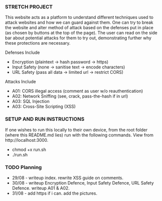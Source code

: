 ### STRETCH PROJECT
This website acts as a platform to understand different techniques used to attack websites and how we can guard against them. One can try to break the website and alter method of attack based on the defenses put in place (as chosen by buttons at the top of the page). The user can read on the side bar about potential attacks for them to try out, demonstrating further why these protections are necessary. 

Defenses Include
- Encryption (plaintext -> hash password -> https)
- Input Safety (none -> sanitise text -> encode characters)
- URL Safety (pass all data -> limited url -> restrict CORS)

Attacks Include
- A01: CORS illegal access (comment as user w/o reauthentication)
- A02: Network Sniffing (see, crack, pass-the-hash if in url)
- A03: SQL Injection
- A03: Cross-Site Scripting (XSS)

### SETUP AND RUN INSTRUCTIONS
If one wishes to run this locally to their own device, from the root folder (where this README.md lies) run with the following commands. View from http://localhost:3000.
- chmod +x run.sh
- ./run.sh

### TODO Planning
- 29/08 - writeup index. rewrite XSS guide on comments.
- 30/08 - writeup Encryption Defence, Input Safety Defence, URL Safety Defence. writeup A01 & A02.
- 31/08 - add https if i can. add the pictures.
